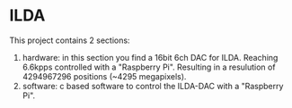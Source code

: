 # ILDA
This project contains 2 sections:
1. hardware: in this section you find a 16bit 6ch DAC for ILDA. Reaching 6.6kpps controlled with a "Raspberry Pi". Resulting in a resulution of 4294967296 positions (~4295 megapixels).
2. software: c based software to control the ILDA-DAC with a "Raspberry Pi".
